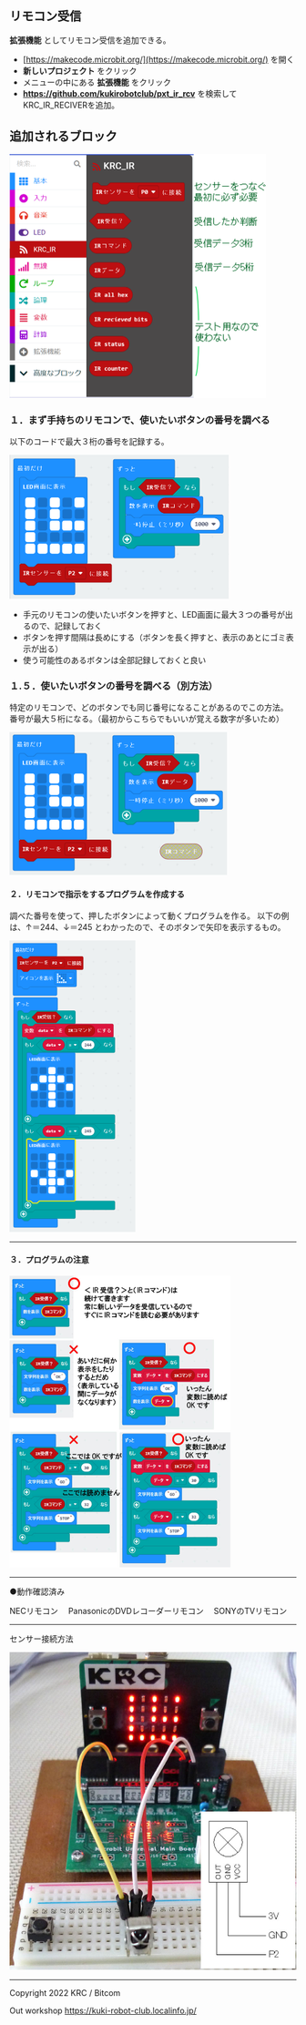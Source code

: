 
## リモコン受信

 **拡張機能** としてリモコン受信を追加できる。

* [https://makecode.microbit.org/](https://makecode.microbit.org/) を開く
* **新しいプロジェクト** をクリック
* メニューの中にある **拡張機能** をクリック
* **https://github.com/kukirobotclub/pxt_ir_rcv** を検索してKRC_IR_RECIVERを追加。

## 追加されるブロック
<img src="Block_jpn.PNG" style="zoom:50%;" />

### １．まず手持ちのリモコンで、使いたいボタンの番号を調べる
以下のコードで最大３桁の番号を記録する。

<img src="IR_read_cmd.PNG" style="zoom:50%;" />

* 手元のリモコンの使いたいボタンを押すと、LED画面に最大３つの番号が出るので、記録しておく
* ボタンを押す間隔は長めにする（ボタンを長く押すと、表示のあとにゴミ表示が出る）
* 使う可能性のあるボタンは全部記録しておくと良い

### １.５．使いたいボタンの番号を調べる（別方法）
特定のリモコンで、どのボタンでも同じ番号になることがあるのでこの方法。
番号が最大５桁になる。（最初からこちらでもいいが覚える数字が多いため）

<img src="IR_read_data.PNG" style="zoom:50%;" />

#### ２．リモコンで指示をするプログラムを作成する
調べた番号を使って、押したボタンによって動くプログラムを作る。
以下の例は、↑＝244、↓＝245 とわかったので、そのボタンで矢印を表示するもの。

<img src="sample_code.PNG" style="zoom:50%;" />


------
#### ３．プログラムの注意
<img src="causion.jpg" style="zoom:50%;" />


------
●動作確認済み　

NECリモコン　
PanasonicのDVDレコーダーリモコン　
SONYのTVリモコン　

------

センサー接続方法

![](sensor_conection.jpg)



------

Copyright 2022 KRC / Bitcom

Out workshop https://kuki-robot-club.localinfo.jp/
